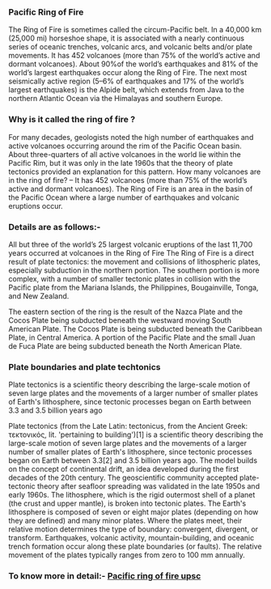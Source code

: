 ### Pacific Ring of Fire
The Ring of Fire is sometimes called the circum-Pacific belt.
In a 40,000 km (25,000 mi) horseshoe shape, it is associated with a nearly continuous series of oceanic trenches, volcanic arcs, and volcanic belts and/or plate movements.
It has 452 volcanoes (more than 75% of the world’s active and dormant volcanoes).
About 90%of the world’s earthquakes and 81% of the world’s largest earthquakes occur along the Ring of Fire.
The next most seismically active region (5–6% of earthquakes and 17% of the world’s largest earthquakes) is the Alpide belt, which extends from Java to the northern Atlantic Ocean via the Himalayas and southern Europe. 

### Why is it called the ring of fire ?
For many decades, geologists noted the high number of earthquakes and active volcanoes occurring around the rim of the Pacific Ocean basin. About three-quarters of all active volcanoes in the world lie within the Pacific Rim, but it was only in the late 1960s that the theory of plate tectonics provided an explanation for this pattern. How many volcanoes are in the ring of fire? – It has 452 volcanoes (more than 75% of the world’s active and dormant volcanoes).
The Ring of Fire is an area in the basin of the Pacific Ocean where a large number of earthquakes and volcanic eruptions occur.

### Details are as follows:-

All but three of the world’s 25 largest volcanic eruptions of the last 11,700 years occurred at volcanoes in the Ring of Fire
The Ring of Fire is a direct result of plate tectonics: the movement and collisions of lithospheric plates, especially subduction in the northern portion. The southern portion is more complex, with a number of smaller tectonic plates in collision with the Pacific plate from the Mariana Islands, the Philippines, Bougainville, Tonga, and New Zealand.

The eastern section of the ring is the result of the Nazca Plate and the Cocos Plate being subducted beneath the westward moving South American Plate. The Cocos Plate is being subducted beneath the Caribbean Plate, in Central America. A portion of the Pacific Plate and the small Juan de Fuca Plate are being subducted beneath the North American Plate.


### Plate boundaries and plate techtonics
Plate tectonics is a scientific theory describing the large-scale motion of seven large plates and the movements of a larger number of smaller plates of Earth's lithosphere, since tectonic processes began on Earth between 3.3 and 3.5 billion years ago

Plate tectonics (from the Late Latin: tectonicus, from the Ancient Greek: τεκτονικός, lit. 'pertaining to building')[1] is a scientific theory describing the large-scale motion of seven large plates and the movements of a larger number of smaller plates of Earth's lithosphere, since tectonic processes began on Earth between 3.3[2] and 3.5 billion years ago. The model builds on the concept of continental drift, an idea developed during the first decades of the 20th century. The geoscientific community accepted plate-tectonic theory after seafloor spreading was validated in the late 1950s and early 1960s. The lithosphere, which is the rigid outermost shell of a planet (the crust and upper mantle), is broken into tectonic plates. The Earth's lithosphere is composed of seven or eight major plates (depending on how they are defined) and many minor plates. Where the plates meet, their relative motion determines the type of boundary: convergent, divergent, or transform. Earthquakes, volcanic activity, mountain-building, and oceanic trench formation occur along these plate boundaries (or faults). The relative movement of the plates typically ranges from zero to 100 mm annually.

### To know more in detail:- [Pacific ring of fire upsc](https://digitallylearn.com/what-is-the-pacific-ring-of-fire-and-map-upsc-ias/) 
